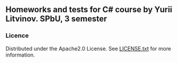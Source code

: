 ## Homeworks and tests for C# course by Yurii Litvinov. SPbU, 3 semester

### Licence
Distributed under the Apache2.0 License. See [LICENSE.txt](https://github.com/AmarskiyArtem/thirdSemester/blob/main/LICENSE) for more information.
